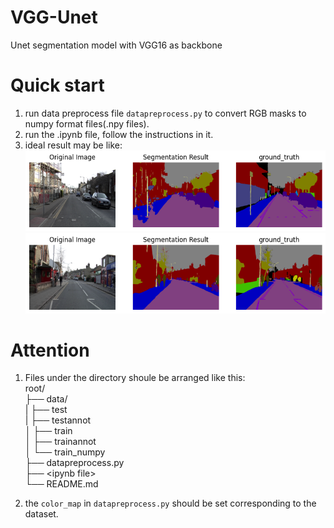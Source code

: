 # VGG-Unet
Unet segmentation model with VGG16 as backbone

# Quick start
1. run data preprocess file `datapreprocess.py` to convert RGB masks to numpy format files(.npy files).
2. run the .ipynb file, follow the instructions in it.
3. ideal result may be like:
    ![output1](output1.png)  
    ![output2](output2.png)
# Attention
1. Files under the directory shoule be arranged like this:   
  root/   
  ├── data/   
  |   ├── test   
  |   ├── testannot   
  │   ├── train   
  │   ├── trainannot   
  │   └── train_numpy   
  ├── datapreprocess.py   
  ├── \<ipynb file\>   
  └── README.md   

2. the `color_map` in `datapreprocess.py` should be set corresponding to the dataset.
